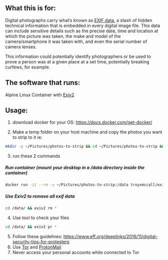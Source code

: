 ## What this is for:


Digital photographs carry what’s known as [EXIF data](https://en.wikipedia.org/wiki/Exif), a stash of hidden technical information that is embedded in every digital image file. This data can include sensitive details such as the precise date, time and location at which the picture was taken, the make and model of the camera/smartphone it was taken with, and even the serial number of camera lenses.

This information could potentially identify photographers or be used to prove a person was at a given place at a set time, potentially breaking curfews, for example. 


## The software that runs:

Alpine Linux Container with [Exiv2](https://www.exiv2.org/)


## Usage:

1) download docker for your OS: https://docs.docker.com/get-docker/

2) Make a temp folder on your host machine and copy the photos you want to strip to it
ie: 

```bash
mkdir -p ~/Pictures/photos-to-strip && cd ~/Pictures/photos-to-strip && open .
```


3) run these 2 commands

##### Run container (mount your desktop in a /data directory inside the container)

```bash
docker run -it --rm -v ~/Pictures/photos-to-strip:/data troyxmccall/exif-scrubber
```

##### Use Exiv2 to remove all exif data 

```bash
cd /data/ && exiv2 rm *
```

4) Use tool to check your files

```bash
cd /data/ && exiv2 pr *
```

5) Follow these guidelines: https://www.eff.org/deeplinks/2016/11/digital-security-tips-for-protesters
6) Use [Tor](https://www.torproject.org/download/) and [ProtonMail](https://protonmail.com/)
7) Never access your personal accounts while connected to Tor
